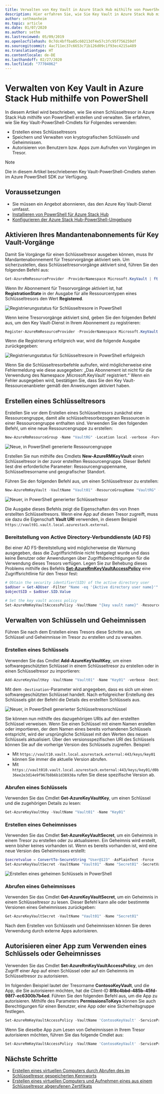 ```yaml
---
title: Verwalten von Key Vault in Azure Stack Hub mithilfe von PowerShell
description: Hier erfahren Sie, wie Sie Key Vault in Azure Stack Hub mithilfe von PowerShell verwalten.
author: sethmanheim
ms.topic: article
ms.date: 01/07/2020
ms.author: sethm
ms.lastreviewed: 05/09/2019
ms.openlocfilehash: 0c7dc4bffba85c60213df4e57c3fc95f756259df
ms.sourcegitcommit: 4ac711ec37c6653c71b126d09c1f93ec4215a489
ms.translationtype: HT
ms.contentlocale: de-DE
ms.lasthandoff: 02/27/2020
ms.locfileid: "77704062"
---
```

# <a name="manage-key-vault-in-azure-stack-hub-using-powershell"></a>Verwalten von Key Vault in Azure Stack Hub mithilfe von PowerShell

In diesem Artikel wird beschrieben, wie Sie einen Schlüsseltresor in Azure Stack Hub mithilfe von PowerShell erstellen und verwalten. Sie erfahren, wie Sie Key Vault-PowerShell-Cmdlets für Folgendes verwenden:

* Erstellen eines Schlüsseltresors
* Speichern und Verwalten von kryptografischen Schlüsseln und Geheimnissen.
* Autorisieren von Benutzern bzw. Apps zum Aufrufen von Vorgängen im Tresor.

>[!NOTE]
>Die in diesem Artikel beschriebenen Key Vault-PowerShell-Cmdlets stehen im Azure PowerShell SDK zur Verfügung.

## <a name="prerequisites"></a>Voraussetzungen

* Sie müssen ein Angebot abonnieren, das den Azure Key Vault-Dienst umfasst.
* [Installieren von PowerShell für Azure Stack Hub](../operator/azure-stack-powershell-install.md)
* [Konfigurieren der Azure Stack Hub-PowerShell-Umgebung](azure-stack-powershell-configure-user.md)

## <a name="enable-your-tenant-subscription-for-key-vault-operations"></a>Aktivieren Ihres Mandantenabonnements für Key Vault-Vorgänge

Damit Sie Vorgänge für einen Schlüsseltresor ausgeben können, muss Ihr Mandantenabonnement für Tresorvorgänge aktiviert sein. Um sicherzustellen, dass Schlüsseltresorvorgänge aktiviert sind, führen Sie den folgenden Befehl aus:

```powershell  
Get-AzureRmResourceProvider -ProviderNamespace Microsoft.KeyVault | ft -Autosize
```

Wenn Ihr Abonnement für Tresorvorgänge aktiviert ist, hat **RegistrationState** in der Ausgabe für alle Ressourcentypen eines Schlüsseltresors den Wert **Registered**.

![Registrierungsstatus für Schlüsseltresore in PowerShell](media/azure-stack-key-vault-manage-powershell/image1.png)

Wenn keine Tresorvorgänge aktiviert sind, geben Sie den folgenden Befehl aus, um den Key Vault-Dienst in Ihrem Abonnement zu registrieren:

```powershell
Register-AzureRmResourceProvider -ProviderNamespace Microsoft.KeyVault
```

Wenn die Registrierung erfolgreich war, wird die folgende Ausgabe zurückgegeben:

![Registrierungsstatus für Schlüsseltresore in PowerShell erfolgreich](media/azure-stack-key-vault-manage-powershell/image2.png)

Wenn Sie die Schlüsseltresorbefehle aufrufen, wird möglicherweise eine Fehlermeldung wie diese ausgegeben: „Das Abonnement ist nicht für die Verwendung des Namespace ‚Microsoft.KeyVault‘ registriert.“ Wenn ein Fehler ausgegeben wird, bestätigen Sie, dass Sie den Key Vault-Ressourcenanbieter gemäß den Anweisungen aktiviert haben.

## <a name="create-a-key-vault"></a>Erstellen eines Schlüsseltresors

Erstellen Sie vor dem Erstellen eines Schlüsseltresors zunächst eine Ressourcengruppe, damit alle schlüsseltresorbezogenen Ressourcen in einer Ressourcengruppe enthalten sind. Verwenden Sie den folgenden Befehl, um eine neue Ressourcengruppe zu erstellen:

```powershell
New-AzureRmResourceGroup -Name "VaultRG" -Location local -verbose -Force
```

![Neue, in PowerShell generierte Ressourcengruppe](media/azure-stack-key-vault-manage-powershell/image3.png)

Erstellen Sie nun mithilfe des Cmdlets **New-AzureRMKeyVault** einen Schlüsseltresor in der zuvor erstellten Ressourcengruppe. Dieser Befehl liest drei erforderliche Parameter: Ressourcengruppenname, Schlüsseltresorname und geografischer Standort.

Führen Sie den folgenden Befehl aus, um einen Schlüsseltresor zu erstellen:

```powershell
New-AzureRmKeyVault -VaultName "Vault01" -ResourceGroupName "VaultRG" -Location local -verbose
```

![Neuer, in PowerShell generierter Schlüsseltresor](media/azure-stack-key-vault-manage-powershell/image4.png)

Die Ausgabe dieses Befehls zeigt die Eigenschaften des von Ihnen erstellten Schlüsseltresors. Wenn eine App auf diesen Tresor zugreift, muss sie dazu die Eigenschaft **Vault URI** verwenden, in diesem Beispiel `https://vault01.vault.local.azurestack.external`.

### <a name="active-directory-federation-services-ad-fs-deployment"></a>Bereitstellung von Active Directory-Verbunddienste (AD FS)

Bei einer AD FS-Bereitstellung wird möglicherweise die Warnung ausgegeben, dass die Zugriffsrichtlinie nicht festgelegt wurde und dass keine Benutzer oder Anwendungen über Zugriffsberechtigungen für die Verwendung dieses Tresors verfügen. Legen Sie zur Behebung dieses Problems mithilfe des Befehls [**Set-AzureRmKeyVaultAccessPolicy**](#authorize-an-app-to-use-a-key-or-secret) eine Zugriffsrichtlinie für den Tresor fest:

```powershell
# Obtain the security identifier(SID) of the active directory user
$adUser = Get-ADUser -Filter "Name -eq '{Active directory user name}'"
$objectSID = $adUser.SID.Value

# Set the key vault access policy
Set-AzureRmKeyVaultAccessPolicy -VaultName "{key vault name}" -ResourceGroupName "{resource group name}" -ObjectId "{object SID}" -PermissionsToKeys {permissionsToKeys} -PermissionsToSecrets {permissionsToSecrets} -BypassObjectIdValidation
```

## <a name="manage-keys-and-secrets"></a>Verwalten von Schlüsseln und Geheimnissen

Führen Sie nach dem Erstellen eines Tresors diese Schritte aus, um Schlüssel und Geheimnisse im Tresor zu erstellen und zu verwalten.

### <a name="create-a-key"></a>Erstellen eines Schlüssels

Verwenden Sie das Cmdlet **Add-AzureKeyVaultKey**, um einen softwaregeschützten Schlüssel in einem Schlüsseltresor zu erstellen oder in einen Schlüsseltresor zu importieren:

```powershell
Add-AzureKeyVaultKey -VaultName "Vault01" -Name "Key01" -verbose -Destination Software
```

Mit dem `-Destination`-Parameter wird angegeben, dass es sich um einen softwaregeschützten Schlüssel handelt. Nach erfolgreicher Erstellung des Schlüssels gibt der Befehl die Details des erstellten Schlüssels aus.

![Neuer, in PowerShell generierter Schlüsseltresorschlüssel](media/azure-stack-key-vault-manage-powershell/image5.png)

Sie können nun mithilfe des dazugehörigen URIs auf den erstellten Schlüssel verweisen. Wenn Sie einen Schlüssel mit einem Namen erstellen oder importieren, der dem Namen eines bereits vorhandenen Schlüssels entspricht, wird der ursprüngliche Schlüssel mit den Werten des neuen Schlüssels aktualisiert. Über den versionsspezifischen URI des Schlüssels können Sie auf die vorherige Version des Schlüssels zugreifen. Beispiel:

* Mit `https://vault10.vault.local.azurestack.external:443/keys/key01` können Sie immer die aktuelle Version abrufen.
* Mit `https://vault010.vault.local.azurestack.external:443/keys/key01/d0b36ee2e3d14e9f967b8b6b1d38938a` rufen Sie diese spezifische Version ab.

### <a name="get-a-key"></a>Abrufen eines Schlüssels

Verwenden Sie das Cmdlet **Get-AzureKeyVaultKey**, um einen Schlüssel und die zugehörigen Details zu lesen:

```powershell
Get-AzureKeyVaultKey -VaultName "Vault01" -Name "Key01"
```

### <a name="create-a-secret"></a>Erstellen eines Geheimnisses

Verwenden Sie das Cmdlet **Set-AzureKeyVaultSecret**, um ein Geheimnis in einem Tresor zu erstellen oder zu aktualisieren. Ein Geheimnis wird erstellt, wenn bisher keines vorhanden ist. Wenn es bereits vorhanden ist, wird eine neue Version des Geheimnisses erstellt:

```powershell
$secretvalue = ConvertTo-SecureString "User@123" -AsPlainText -Force
Set-AzureKeyVaultSecret -VaultName "Vault01" -Name "Secret01" -SecretValue $secretvalue
```

![Erstellen eines geheimen Schlüssels in PowerShell](media/azure-stack-key-vault-manage-powershell/image6.png)

### <a name="get-a-secret"></a>Abrufen eines Geheimnisses

Verwenden Sie das Cmdlet **Get-AzureKeyVaultSecret**, um ein Geheimnis in einem Schlüsseltresor zu lesen. Dieser Befehl kann alle oder bestimmte Versionen eines Geheimnisses zurückgeben:

```powershell
Get-AzureKeyVaultSecret -VaultName "Vault01" -Name "Secret01"
```

Nach dem Erstellen von Schlüsseln und Geheimnissen können Sie deren Verwendung durch externe Apps autorisieren.

## <a name="authorize-an-app-to-use-a-key-or-secret"></a>Autorisieren einer App zum Verwenden eines Schlüssels oder Geheimnisses

Verwenden Sie das Cmdlet **Set-AzureRmKeyVaultAccessPolicy**, um den Zugriff einer App auf einen Schlüssel oder auf ein Geheimnis im Schlüsseltresor zu autorisieren.

Im folgenden Beispiel lautet der Tresorname **ContosoKeyVault**, und die App, die Sie autorisieren möchten, hat die Client-ID **8f8c4bbd-485b-45fd-98f7-ec6300b7b4ed**. Führen Sie den folgenden Befehl aus, um die App zu autorisieren. Mithilfe des Parameters **PermissionsToKeys** können Sie auch Berechtigungen für einen Benutzer, eine App oder eine Sicherheitsgruppe festlegen.

```powershell
Set-AzureRmKeyVaultAccessPolicy -VaultName 'ContosoKeyVault' -ServicePrincipalName 8f8c4bbd-485b-45fd-98f7-ec6300b7b4ed -PermissionsToKeys decrypt,sign
```

Wenn Sie dieselbe App zum Lesen von Geheimnissen in Ihrem Tresor autorisieren möchten, führen Sie das folgende Cmdlet aus:

```powershell
Set-AzureRmKeyVaultAccessPolicy -VaultName 'ContosoKeyVault' -ServicePrincipalName 8f8c4bbd-485b-45fd-98f7-ec6300 -PermissionsToKeys Get
```

## <a name="next-steps"></a>Nächste Schritte

* [Erstellen eines virtuellen Computers durch Abrufen des im Schlüsseltresor gespeicherten Kennworts](azure-stack-key-vault-deploy-vm-with-secret.md)
* [Erstellen eines virtuellen Computers und Aufnehmen eines aus einem Schlüsseltresor abgerufenen Zertifikats](azure-stack-key-vault-push-secret-into-vm.md)
